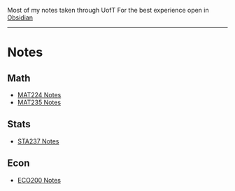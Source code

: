 
Most of my notes taken through UofT
For the best experience open in [Obsidian](https://obsidian.md/)

---
# Notes
## Math
- [MAT224 Notes](Math/MAT224%20Notes/MAT224%20Notes.md)
- [MAT235 Notes](Math/MAT235%20Notes/MAT235%20Notes.md)

## Stats
- [STA237 Notes](Stats/STA237%20Notes/STA237%20Notes.md)

## Econ
- [ECO200 Notes](Econ/ECO200%20Notes/ECO200%20Notes.md)
